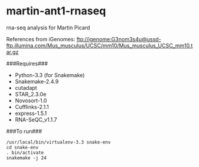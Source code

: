martin-ant1-rnaseq
============

rna-seq analysis for Martin Picard

References from iGenomes:
<ftp://igenome:G3nom3s4u@ussd-ftp.illumina.com/Mus_musculus/UCSC/mm10/Mus_musculus_UCSC_mm10.tar.gz>

###Requires###
- Python-3.3 (for Snakemake)
- Snakemake-2.4.9
- cutadapt
- STAR_2.3.0e
- Novosort-1.0
- Cufflinks-2.1.1
- express-1.5.1
- RNA-SeQC_v1.1.7

###To run###
```
/usr/local/bin/virtualenv-3.3 snake-env
cd snake-env
. bin/activate
snakemake -j 24
```